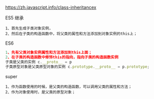 https://zh.javascript.info/class-inheritancex

ES5 继承
```
1、首先生成子类对象实例，
2、然后在子类的构造函数中，将父类的属性和方法添加到对象实例的this上；
```

ES6
```javaScript
1、先有父类对象实例属性和方法添加到this上面；
2、在子类的构造函数中修饰this的指向，指向子类的构造函数实例
子类是父类的实例 c.__proto__ = p
子类原型对象是父类原型对象的实例 c.prototype.__proto__ = p.prototype;
```

super
```
1、作为函数使用的时候，是父类的构造函数，可以调用父类的属性和方法；
2、作为对象使用时，是父类的原型对象；
```
